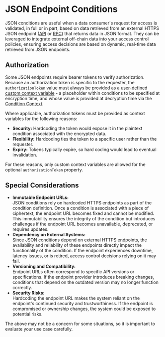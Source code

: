 # JSON Endpoint Conditions

JSON conditions are useful when a data consumer's request for access is validated, in full or in part, based on data retrieved from an external HTTPS JSON endpoint ([API](jsonapicondition.md) or [RPC](jsonrpccondition.md)) that returns data in JSON format. They can be leveraged to integrate external off-chain data into your access control policies, ensuring access decisions are based on dynamic, real-time data retrieved from JSON endpoints.

## Authorization

Some JSON endpoints require bearer tokens to verify authorization. Because an authorization token is specific to the requester, the `authorizationToken` value must always be provided as a [user-defined custom context variable](../../authentication/conditioncontext-and-context-variables.md#context-variables) - a placeholder within conditions to be specified at encryption time, and whose value is provided at decryption time via the [Condition Context](../../authentication/conditioncontext-and-context-variables.md).

Where applicable, authorization tokens must be provided as context variables for the following reasons:

* **Security:** Hardcoding the token would expose it in the plaintext condition associated with the encrypted data.
* **Flexibility:** Hardcoding ties the token to a specific user rather than the requester.
* **Expiry:** Tokens typically expire, so hard coding would lead to eventual invalidation.

For these reasons, only custom context variables are allowed for the optional `authorizationToken` property.

## **Special Considerations**

* **Immutable Endpoint URLs:**\
  JSON conditions rely on hardcoded HTTPS endpoints as part of the condition definition. Once a condition is associated with a piece of ciphertext, the endpoint URL becomes fixed and cannot be modified. This immutability ensures the integrity of the condition but introduces challenges if the endpoint URL becomes unavailable, deprecated, or requires updates.
* **Dependency on External Systems:**\
  Since JSON conditions depend on external HTTPS endpoints, the availability and reliability of these endpoints directly impact the functionality of the condition. If the endpoint experiences downtime, latency issues, or is retired, access control decisions relying on it may fail.
* **Versioning and Compatibility:**\
  Endpoint URLs often correspond to specific API versions or specifications. If the endpoint provider introduces breaking changes, conditions that depend on the outdated version may no longer function correctly.&#x20;
* **Security Risks:**\
  Hardcoding the endpoint URL makes the system reliant on the endpoint's continued security and trustworthiness. If the endpoint is compromised or ownership changes, the system could be exposed to potential risks.

The above may not be a concern for some situations, so it is important to evaluate your use case carefully.
